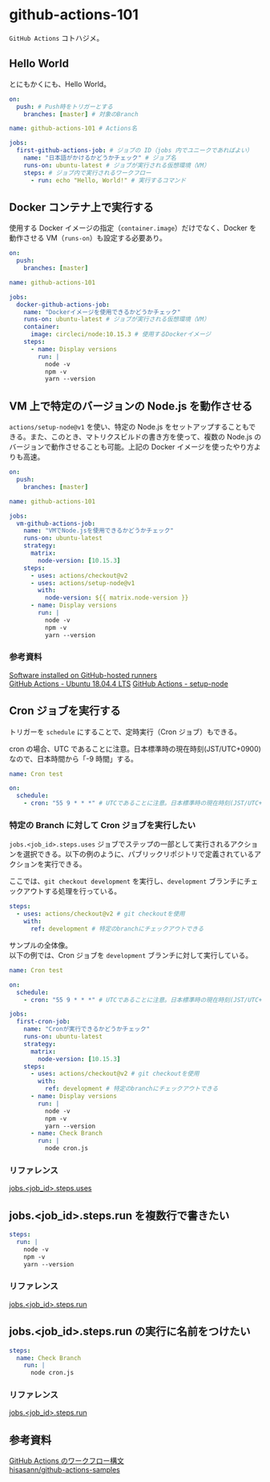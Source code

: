 # github-actions-101

`GitHub Actions` コトハジメ。

## Hello World

とにもかくにも、Hello World。

```yml
on:
  push: # Push時をトリガーとする
    branches: [master] # 対象のBranch

name: github-actions-101 # Actions名

jobs:
  first-github-actions-job: # ジョブの ID（jobs 内でユニークであればよい）
    name: "日本語がかけるかどうかチェック" # ジョブ名
    runs-on: ubuntu-latest # ジョブが実行される仮想環境（VM）
    steps: # ジョブ内で実行されるワークフロー
      - run: echo "Hello, World!" # 実行するコマンド
```

## Docker コンテナ上で実行する

使用する Docker イメージの指定（`container.image`）だけでなく、Docker を動作させる VM（`runs-on`）も設定する必要あり。

```yml
on:
  push:
    branches: [master]

name: github-actions-101

jobs:
  docker-github-actions-job:
    name: "Dockerイメージを使用できるかどうかチェック"
    runs-on: ubuntu-latest # ジョブが実行される仮想環境（VM）
    container:
      image: circleci/node:10.15.3 # 使用するDockerイメージ
    steps:
      - name: Display versions
        run: |
          node -v
          npm -v
          yarn --version
```

## VM 上で特定のバージョンの Node.js を動作させる

`actions/setup-node@v1` を使い、特定の Node.js をセットアップすることもできる。また、このとき、マトリクスビルドの書き方を使って、複数の Node.js のバージョンで動作させることも可能。上記の Docker イメージを使ったやり方よりも高速。

```yml
on:
  push:
    branches: [master]

name: github-actions-101

jobs:
  vm-github-actions-job:
    name: "VMでNode.jsを使用できるかどうかチェック"
    runs-on: ubuntu-latest
    strategy:
      matrix:
        node-version: [10.15.3]
    steps:
      - uses: actions/checkout@v2
      - uses: actions/setup-node@v1
        with:
          node-version: ${{ matrix.node-version }}
      - name: Display versions
        run: |
          node -v
          npm -v
          yarn --version
```

### 参考資料

[Software installed on GitHub-hosted runners](https://help.github.com/en/actions/reference/software-installed-on-github-hosted-runners)  
[GitHub Actions - Ubuntu 18.04.4 LTS](https://github.com/actions/virtual-environments/blob/master/images/linux/Ubuntu1804-README.md)
[GitHub Actions - setup-node](https://github.com/actions/setup-node)

## Cron ジョブを実行する

トリガーを `schedule` にすることで、定時実行（Cron ジョブ）もできる。

cron の場合、UTC であることに注意。日本標準時の現在時刻(JST/UTC+0900)なので、日本時間から「-9 時間」する。

```yml
name: Cron test

on:
  schedule:
    - cron: "55 9 * * *" # UTCであることに注意。日本標準時の現在時刻(JST/UTC+0900)なので、日本時間から「-9時間」
```

### 特定の Branch に対して Cron ジョブを実行したい

`jobs.<job_id>.steps.uses` ジョブでステップの一部として実行されるアクションを選択できる。以下の例のように、パブリックリポジトリで定義されているアクションを実行できる。

ここでは、`git checkout development` を実行し、`development` ブランチにチェックアウトする処理を行っている。

```yml
steps:
  - uses: actions/checkout@v2 # git checkoutを使用
    with:
      ref: development # 特定のbranchにチェックアウトできる
```

サンプルの全体像。  
以下の例では、Cron ジョブを `development` ブランチに対して実行している。

```yml
name: Cron test

on:
  schedule:
    - cron: "55 9 * * *" # UTCであることに注意。日本標準時の現在時刻(JST/UTC+0900)なので、日本時間から「-9時間」

jobs:
  first-cron-job:
    name: "Cronが実行できるかどうかチェック"
    runs-on: ubuntu-latest
    strategy:
      matrix:
        node-version: [10.15.3]
    steps:
      - uses: actions/checkout@v2 # git checkoutを使用
        with:
          ref: development # 特定のbranchにチェックアウトできる
      - name: Display versions
        run: |
          node -v
          npm -v
          yarn --version
      - name: Check Branch
        run: |
          node cron.js
```

### リファレンス

[jobs.<job_id>.steps.uses](https://help.github.com/en/actions/reference/workflow-syntax-for-github-actions#jobsjob_idstepsuses)

## jobs.<job_id>.steps.run を複数行で書きたい

```yml
steps:
  run: |
    node -v
    npm -v
    yarn --version
```

### リファレンス

[jobs.<job_id>.steps.run](https://help.github.com/en/actions/reference/workflow-syntax-for-github-actions#jobsjob_idstepsrun)

## jobs.<job_id>.steps.run の実行に名前をつけたい

```yml
steps:
  name: Check Branch
    run: |
      node cron.js
```

### リファレンス

[jobs.<job_id>.steps.run](https://help.github.com/en/actions/reference/workflow-syntax-for-github-actions#jobsjob_idstepsrun)

## 参考資料

[GitHub Actions のワークフロー構文](https://help.github.com/ja/actions/reference/workflow-syntax-for-github-actions)  
[hisasann/github-actions-samples](https://github.com/hisasann/github-actions-samples)
